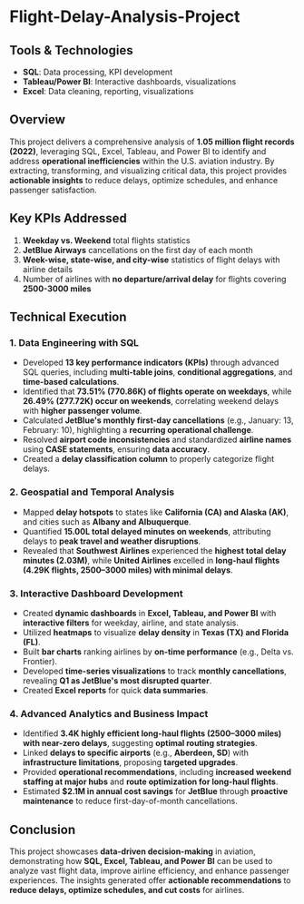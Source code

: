 # Flight-Delay-Analysis-Project

## Tools & Technologies
- **SQL**: Data processing, KPI development
- **Tableau/Power BI**: Interactive dashboards, visualizations
- **Excel**: Data cleaning, reporting, visualizations

## Overview
This project delivers a comprehensive analysis of **1.05 million flight records (2022)**, leveraging SQL, Excel, Tableau, and Power BI to identify and address **operational inefficiencies** within the U.S. aviation industry. By extracting, transforming, and visualizing critical data, this project provides **actionable insights** to reduce delays, optimize schedules, and enhance passenger satisfaction.

## Key KPIs Addressed
1. **Weekday vs. Weekend** total flights statistics
2. **JetBlue Airways** cancellations on the first day of each month
3. **Week-wise, state-wise, and city-wise** statistics of flight delays with airline details
4. Number of airlines with **no departure/arrival delay** for flights covering **2500-3000 miles**

## Technical Execution

### 1. Data Engineering with SQL
- Developed **13 key performance indicators (KPIs)** through advanced SQL queries, including **multi-table joins**, **conditional aggregations**, and **time-based calculations**.
- Identified that **73.51% (770.86K) of flights operate on weekdays**, while **26.49% (277.72K) occur on weekends**, correlating weekend delays with **higher passenger volume**.
- Calculated **JetBlue's monthly first-day cancellations** (e.g., January: 13, February: 10), highlighting a **recurring operational challenge**.
- Resolved **airport code inconsistencies** and standardized **airline names** using **CASE statements**, ensuring **data accuracy**.
- Created a **delay classification column** to properly categorize flight delays.

### 2. Geospatial and Temporal Analysis
- Mapped **delay hotspots** to states like **California (CA) and Alaska (AK)**, and cities such as **Albany and Albuquerque**.
- Quantified **15.00L total delayed minutes on weekends**, attributing delays to **peak travel and weather disruptions**.
- Revealed that **Southwest Airlines** experienced the **highest total delay minutes (2.03M)**, while **United Airlines** excelled in **long-haul flights (4.29K flights, 2500–3000 miles) with minimal delays**.

### 3. Interactive Dashboard Development
- Created **dynamic dashboards** in **Excel, Tableau, and Power BI** with **interactive filters** for weekday, airline, and state analysis.
- Utilized **heatmaps** to visualize **delay density** in **Texas (TX) and Florida (FL)**.
- Built **bar charts** ranking airlines by **on-time performance** (e.g., Delta vs. Frontier).
- Developed **time-series visualizations** to track **monthly cancellations**, revealing **Q1 as JetBlue's most disrupted quarter**.
- Created **Excel reports** for quick **data summaries**.

### 4. Advanced Analytics and Business Impact
- Identified **3.4K highly efficient long-haul flights (2500–3000 miles) with near-zero delays**, suggesting **optimal routing strategies**.
- Linked **delays to specific airports** (e.g., **Aberdeen, SD**) with **infrastructure limitations**, proposing **targeted upgrades**.
- Provided **operational recommendations**, including **increased weekend staffing at major hubs** and **route optimization for long-haul flights**.
- Estimated **$2.1M in annual cost savings** for **JetBlue** through **proactive maintenance** to reduce first-day-of-month cancellations.

## Conclusion
This project showcases **data-driven decision-making** in aviation, demonstrating how **SQL, Excel, Tableau, and Power BI** can be used to analyze vast flight data, improve airline efficiency, and enhance passenger experiences. The insights generated offer **actionable recommendations** to **reduce delays, optimize schedules, and cut costs** for airlines.
